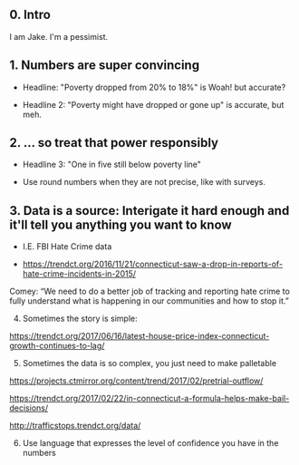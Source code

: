 ## 0. Intro

I am Jake. I'm a pessimist.

## 1. Numbers are super convincing

* Headline: "Poverty dropped from 20% to 18%" is Woah! but accurate? 

* Headline 2: "Poverty might have dropped or gone up" is accurate, but meh.

## 2. ... so treat that power responsibly

* Headline 3: "One in five still below poverty line"

* Use round numbers when they are not precise, like with surveys.

## 3. Data is a source: Interigate it hard enough and it'll tell you anything you want to know

* I.E. FBI Hate Crime data

* https://trendct.org/2016/11/21/connecticut-saw-a-drop-in-reports-of-hate-crime-incidents-in-2015/

Comey: “We need to do a better job of tracking and reporting hate crime to fully understand what is happening in our communities and how to stop it.”

4. Sometimes the story is simple:

https://trendct.org/2017/06/16/latest-house-price-index-connecticut-growth-continues-to-lag/

5. Sometimes the data is so complex, you just need to make palletable

https://projects.ctmirror.org/content/trend/2017/02/pretrial-outflow/

https://trendct.org/2017/02/22/in-connecticut-a-formula-helps-make-bail-decisions/

http://trafficstops.trendct.org/data/

6. Use language that expresses the level of confidence you have in the numbers